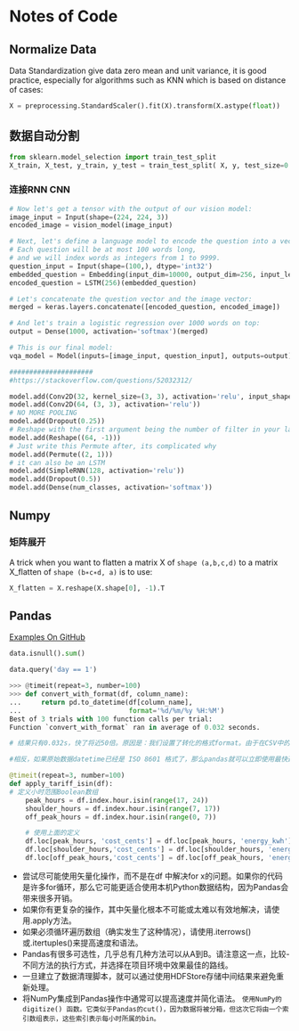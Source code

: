 # Notes of Code


## Normalize Data

Data Standardization give data zero mean and unit variance, it is good practice, especially for algorithms such as KNN which is based on distance of cases:

```python
X = preprocessing.StandardScaler().fit(X).transform(X.astype(float))
```

## 数据自动分割

```python
from sklearn.model_selection import train_test_split
X_train, X_test, y_train, y_test = train_test_split( X, y, test_size=0.2, random_state=4)
```

### 连接RNN CNN

```python
# Now let's get a tensor with the output of our vision model:
image_input = Input(shape=(224, 224, 3))
encoded_image = vision_model(image_input)

# Next, let's define a language model to encode the question into a vector.
# Each question will be at most 100 words long,
# and we will index words as integers from 1 to 9999.
question_input = Input(shape=(100,), dtype='int32')
embedded_question = Embedding(input_dim=10000, output_dim=256, input_length=100)(question_input)
encoded_question = LSTM(256)(embedded_question)

# Let's concatenate the question vector and the image vector:
merged = keras.layers.concatenate([encoded_question, encoded_image])

# And let's train a logistic regression over 1000 words on top:
output = Dense(1000, activation='softmax')(merged)

# This is our final model:
vqa_model = Model(inputs=[image_input, question_input], outputs=output)

#####################
#https://stackoverflow.com/questions/52032312/

model.add(Conv2D(32, kernel_size=(3, 3), activation='relu', input_shape=in_shape))
model.add(Conv2D(64, (3, 3), activation='relu'))
# NO MORE POOLING
model.add(Dropout(0.25))
# Reshape with the first argument being the number of filter in your last conv layer
model.add(Reshape((64, -1)))
# Just write this Permute after, its complicated why
model.add(Permute((2, 1)))
# it can also be an LSTM
model.add(SimpleRNN(128, activation='relu'))
model.add(Dropout(0.5))
model.add(Dense(num_classes, activation='softmax'))

```

## Numpy

### 矩阵展开

A trick when you want to flatten a matrix X of `shape (a,b,c,d)` to a matrix X_flatten of `shape (b∗c∗d, a)` is to use:

```python
X_flatten = X.reshape(X.shape[0], -1).T
```


## Pandas

[Examples On GitHub](https://github.com/guipsamora/pandas_exercises)


```python
data.isnull().sum()

data.query('day == 1')
```

```python
>>> @timeit(repeat=3, number=100)
>>> def convert_with_format(df, column_name):
...     return pd.to_datetime(df[column_name],
...                           format='%d/%m/%y %H:%M')
Best of 3 trials with 100 function calls per trial:
Function `convert_with_format` ran in average of 0.032 seconds.

# 结果只有0.032s，快了将近50倍。原因是：我们设置了转化的格式format。由于在CSV中的datetimes并不是 ISO 8601 格式的，如果不进行设置的话，那么pandas将使用 dateutil 包把每个字符串str转化成date日期。

#相反，如果原始数据datetime已经是 ISO 8601 格式了，那么pandas就可以立即使用最快速的方法来解析日期。这也就是为什么提前设置好格式format可以提升这么多

@timeit(repeat=3, number=100)
def apply_tariff_isin(df):
# 定义小时范围Boolean数组
    peak_hours = df.index.hour.isin(range(17, 24))
    shoulder_hours = df.index.hour.isin(range(7, 17))
    off_peak_hours = df.index.hour.isin(range(0, 7))

    # 使用上面的定义
    df.loc[peak_hours, 'cost_cents'] = df.loc[peak_hours, 'energy_kwh'] * 28
    df.loc[shoulder_hours,'cost_cents'] = df.loc[shoulder_hours, 'energy_kwh'] * 20
    df.loc[off_peak_hours,'cost_cents'] = df.loc[off_peak_hours, 'energy_kwh'] * 12

```

- 尝试尽可能使用矢量化操作，而不是在df 中解决for x的问题。如果你的代码是许多for循环，那么它可能更适合使用本机Python数据结构，因为Pandas会带来很多开销。
- 如果你有更复杂的操作，其中矢量化根本不可能或太难以有效地解决，请使用.apply方法。
- 如果必须循环遍历数组（确实发生了这种情况），请使用.iterrows()或.itertuples()来提高速度和语法。
- Pandas有很多可选性，几乎总有几种方法可以从A到B。请注意这一点，比较-不同方法的执行方式，并选择在项目环境中效果最佳的路线。
- 一旦建立了数据清理脚本，就可以通过使用HDFStore存储中间结果来避免重新处理。
- 将NumPy集成到Pandas操作中通常可以提高速度并简化语法。
`使用NumPy的 digitize() 函数。它类似于Pandas的cut()，因为数据将被分箱，但这次它将由一个索引数组表示，这些索引表示每小时所属的bin。`